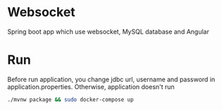 # Websocket
Spring boot app which use websocket, MySQL database and Angular

# Run
Before run application, you change jdbc url, username and password in application.properties. 
Otherwise, application doesn't run

```sh
./mvnw package && sudo docker-compose up
```
